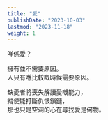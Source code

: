 ```yaml
---
title: "愛"
publishDate: "2023-10-03"
lastmod: "2023-11-18"
weight: 1
---
```


咩係愛？<br/>

擁有並不需要原因。<br/>
人只有喺比較嘅時候需要原因。<br/>

缺愛者將喪失解讀愛嘅能力，<br/>
縱使能打斷仇恨鎖鏈，<br/>
那也只是空洞的心在尋找愛是何物。<br/>
